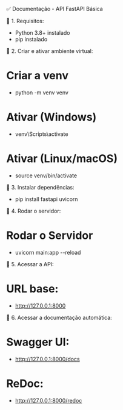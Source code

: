 ✅ Documentação - API FastAPI Básica

📌 1. Requisitos:
- Python 3.8+ instalado
- pip instalado

📌 2. Criar e ativar ambiente virtual:

# Criar a venv
- python -m venv venv

# Ativar (Windows)
- venv\Scripts\activate

# Ativar (Linux/macOS)
- source venv/bin/activate

📌 3. Instalar dependências:
- pip install fastapi uvicorn

📌 4. Rodar o servidor:
# Rodar o Servidor
- uvicorn main:app --reload

📌 5. Acessar a API:
# URL base:
- http://127.0.0.1:8000

📌 6. Acessar a documentação automática:
# Swagger UI:
- http://127.0.0.1:8000/docs

# ReDoc:
- http://127.0.0.1:8000/redoc